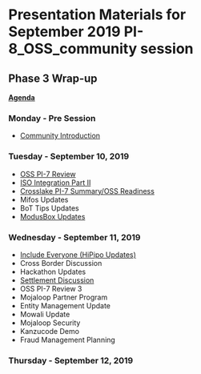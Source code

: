 # Presentation Materials for September 2019 PI-8_OSS_community session
## Phase 3 Wrap-up

[**Agenda**](./Mojaloop%20OSS%20Community%20Event%20Agenda.pdf)

### Monday - Pre Session

- [Community Introduction](./Intro%20to%20FSP%20and%20L1P%20-%202019-09-09.pdf)

### Tuesday - September 10, 2019

- [OSS PI-7 Review](./Mojaloop_OSS-PI-8_Sep2019_technical-overview-v1-published.pdf)
- [ISO Integration Part II](./Mojaloop%20ISO%20Integration%20Part%20II%20-%20Abidjan.pdf)
- [Crosslake PI-7 Summary/OSS Readiness](./pi7-review_crosslake.pdf)
- Mifos Updates
- BoT Tips Updates
- [ModusBox Updates](./Modusbox%20-%20Mojaloop%20Convening%2020190910.pdf)

### Wednesday - September 11, 2019

- [Include Everyone (HiPipo Updates)](./Include%20Everyone%20-%20Presentation.pdf)
- Cross Border Discussion
- Hackathon Updates
- [Settlement Discussion](./settlements.pdf)
- OSS PI-7 Review 3
- Mojaloop Partner Program
- Entity Management Update
- Mowali Update
- Mojaloop Security
- Kanzucode Demo
- Fraud Management Planning

### Thursday - September 12, 2019
